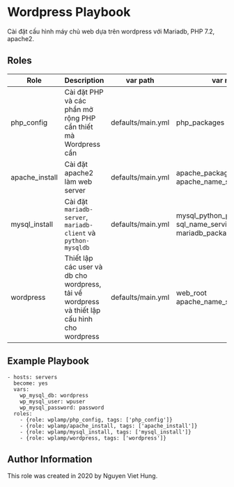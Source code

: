 # Wordpress Playbook

Cài đặt cấu hình máy chủ web dựa trên wordpress với Mariadb, PHP 7.2, apache2.

## Roles

| Role | Description | var path | var name | 
|-------|------------| -------- | -------- |
| php_config | Cài đặt PHP và các phần mở rộng PHP cần thiết mà Wordpress cần | defaults/main.yml | php_packages | 
| apache_install | Cài đặt apache2 làm web server | defaults/main.yml | apache_packages<br>apache_name_service |
| mysql_install | Cài đặt `mariadb-server`, `mariadb-client` và `python-mysqldb` | defaults/main.yml | mysql_python_package_debian<br>sql_name_service<br>mariadb_packages |
| wordpress | Thiết lập các user và db cho wordpress, tải về wordpress và thiết lập cấu hình cho wordpress | defaults/main.yml | web_root<br> apache_name_service |


Example Playbook
----------------
    - hosts: servers
      become: yes
      vars:
        wp_mysql_db: wordpress
        wp_mysql_user: wpuser
        wp_mysql_password: password
      roles:
        - {role: wplamp/php_config, tags: ['php_config']}
        - {role: wplamp/apache_install, tags: ['apache_install']}
        - {role: wplamp/mysql_install, tags: ['mysql_install']}
        - {role: wplamp/wordpress, tags: ['wordpress']}

Author Information
------------------

This role was created in 2020 by Nguyen Viet Hung. 
